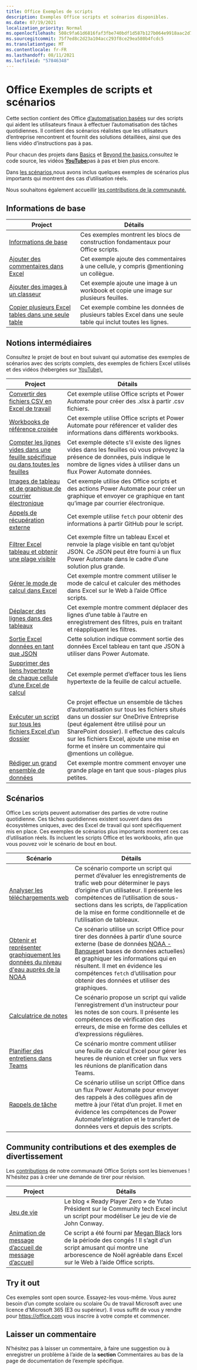 ```yaml
---
title: Office Exemples de scripts
description: Exemples Office scripts et scénarios disponibles.
ms.date: 07/19/2021
localization_priority: Normal
ms.openlocfilehash: 508c9fa61d6816faf3fbe740bdf1d587b127b064e9918aac2d789ff2d4faccff
ms.sourcegitcommit: 75f7ed8c2d23a104acc293f8ce29ea580b4fcdc5
ms.translationtype: MT
ms.contentlocale: fr-FR
ms.lasthandoff: 08/11/2021
ms.locfileid: "57846348"
---
```

# <a name="office-scripts-samples-and-scenarios"></a>Office Exemples de scripts et scénarios

Cette section contient des Office [d’automatisation basées](../../overview/excel.md) sur des scripts qui aident les utilisateurs finaux à effectuer l’automatisation des tâches quotidiennes. Il contient des scénarios réalistes que les utilisateurs d’entreprise rencontrent et fournit des solutions détaillées, ainsi que des liens vidéo d’instructions pas à pas.

Pour chacun des projets dans [Basics](#basics) et [Beyond the basics,](#beyond-the-basics)consultez le code source, les vidéos [**YouTube**](https://www.youtube.com/playlist?list=PLr3zVPZrMOUMl88fs8uc2GGAePRnNe6m0)pas à pas et bien plus encore.

Dans [les scénarios,](#scenarios)nous avons inclus quelques exemples de scénarios plus importants qui montrent des cas d’utilisation réels.

Nous souhaitons également accueillir [les contributions de la communauté.](#community-contributions-and-fun-samples)

## <a name="basics"></a>Informations de base

| Project | Détails |
|---------|---------|
| [Informations de base](../excel-samples.md) | Ces exemples montrent les blocs de construction fondamentaux pour Office scripts. |
| [Ajouter des commentaires dans Excel](add-excel-comments.md) | Cet exemple ajoute des commentaires à une cellule, y compris @mentioning un collègue. |
| [Ajouter des images à un classeur](add-image-to-workbook.md) | Cet exemple ajoute une image à un workbook et copie une image sur plusieurs feuilles.|
| [Copier plusieurs Excel tables dans une seule table](copy-tables-combine.md) | Cet exemple combine les données de plusieurs tables Excel dans une seule table qui inclut toutes les lignes. |

## <a name="beyond-the-basics"></a>Notions intermédiaires

Consultez le projet de bout en bout suivant qui automatise des exemples de scénarios avec des scripts complets, des exemples de fichiers Excel utilisés et des vidéos (hébergées sur [YouTube).](https://www.youtube.com/playlist?list=PLr3zVPZrMOUMl88fs8uc2GGAePRnNe6m0)

| Project | Détails |
|---------|---------|
| [Convertir des fichiers CSV en Excel de travail](convert-csv.md) | Cet exemple utilise Office scripts et Power Automate pour créer des .xlsx à partir .csv fichiers. |
| [Workbooks de référence croisée](excel-cross-reference.md) | Cet exemple utilise Office scripts et Power Automate pour référencer et valider des informations dans différents workbooks. |
| [Compter les lignes vides dans une feuille spécifique ou dans toutes les feuilles](count-blank-rows.md) | Cet exemple détecte s’il existe des lignes vides dans les feuilles où vous prévoyez la présence de données, puis indique le nombre de lignes vides à utiliser dans un flux Power Automate données. |
| [Images de tableau et de graphique de courrier électronique](email-images-chart-table.md) | Cet exemple utilise des Office scripts et des actions Power Automate pour créer un graphique et envoyer ce graphique en tant qu’image par courrier électronique. |
| [Appels de récupération externe](external-fetch-calls.md) | Cet exemple utilise `fetch` pour obtenir des informations à partir GitHub pour le script. |
| [Filtrer Excel tableau et obtenir une plage visible](filter-table-get-visible-range.md) | Cet exemple filtre un tableau Excel et renvoie la plage visible en tant qu’objet JSON. Ce JSON peut être fourni à un flux Power Automate dans le cadre d’une solution plus grande. |
| [Gérer le mode de calcul dans Excel](excel-calculation.md) | Cet exemple montre comment utiliser le mode de calcul et calculer des méthodes dans Excel sur le Web à l’aide Office scripts. |
| [Déplacer des lignes dans des tableaux](move-rows-across-tables.md) | Cet exemple montre comment déplacer des lignes d’une table à l’autre en enregistrement des filtres, puis en traitant et réappliquent les filtres. |
| [Sortie Excel données en tant que JSON](get-table-data.md) | Cette solution indique comment sortie des données Excel tableau en tant que JSON à utiliser dans Power Automate. |
| [Supprimer des liens hypertexte de chaque cellule d’une Excel de calcul](remove-hyperlinks-from-cells.md) | Cet exemple permet d’effacer tous les liens hypertexte de la feuille de calcul actuelle. |
| [Exécuter un script sur tous les fichiers Excel d’un dossier](automate-tasks-on-all-excel-files-in-folder.md) | Ce projet effectue un ensemble de tâches d’automatisation sur tous les fichiers situés dans un dossier sur OneDrive Entreprise (peut également être utilisé pour un SharePoint dossier). Il effectue des calculs sur les fichiers Excel, ajoute une mise en forme et insère un commentaire qui @mentions un collègue. |
| [Rédiger un grand ensemble de données](write-large-dataset.md) | Cet exemple montre comment envoyer une grande plage en tant que sous-plages plus petites. |

## <a name="scenarios"></a>Scénarios

Office Les scripts peuvent automatiser des parties de votre routine quotidienne. Ces tâches quotidiennes existent souvent dans des écosystèmes uniques, avec des Excel de travail qui sont spécifiquement mis en place. Ces exemples de scénarios plus importants montrent ces cas d’utilisation réels. Ils incluent les scripts Office et les workbooks, afin que vous pouvez voir le scénario de bout en bout.

| Scénario | Détails |
|---------|---------|
| [Analyser les téléchargements web](../scenarios/analyze-web-downloads.md) | Ce scénario comporte un script qui permet d’évaluer les enregistrements de trafic web pour déterminer le pays d’origine d’un utilisateur. Il présente les compétences de l’utilisation de sous-sections dans les scripts, de l’application de la mise en forme conditionnelle et de l’utilisation de tableaux. |
| [Obtenir et représenter graphiquement les données du niveau d'eau auprès de la NOAA](../scenarios/noaa-data-fetch.md) | Ce scénario utilise un script Office pour tirer des données à partir d’une source externe (base de données [NOAA - Banques](https://tidesandcurrents.noaa.gov/)et bases de données actuelles) et graphiquer les informations qui en résultent. Il met en évidence les compétences `fetch` d’utilisation pour obtenir des données et utiliser des graphiques. |
| [Calculatrice de notes](../scenarios/grade-calculator.md) | Ce scénario propose un script qui valide l’enregistrement d’un instructeur pour les notes de son cours. Il présente les compétences de vérification des erreurs, de mise en forme des cellules et d’expressions régulières. |
| [Planifier des entretiens dans Teams](../scenarios/schedule-interviews-in-teams.md) | Ce scénario montre comment utiliser une feuille de calcul Excel pour gérer les heures de réunion et créer un flux vers les réunions de planification dans Teams. |
| [Rappels de tâche](../scenarios/task-reminders.md) | Ce scénario utilise un script Office dans un flux Power Automate pour envoyer des rappels à des collègues afin de mettre à jour l’état d’un projet. Il met en évidence les compétences de Power Automate’intégration et le transfert de données vers et depuis des scripts. |

## <a name="community-contributions-and-fun-samples"></a>Community contributions et des exemples de divertissement

Les [contributions](https://github.com/OfficeDev/office-scripts-docs/blob/master/Contributing.md) de notre communauté Office Scripts sont les bienvenues ! N’hésitez pas à créer une demande de tirer pour révision.

| Project | Détails |
|---------|---------|
| [Jeu de vie](https://techcommunity.microsoft.com/t5/excel-blog/ready-player-zero/ba-p/2246208) | Le blog « Ready Player Zero » de Yutao Président sur le Community tech Excel [](https://en.wikipedia.org/wiki/Conway%27s_Game_of_Life)inclut un script pour modéliser Le jeu de vie de John Conway. |
| [Animation de message d’accueil de message d’accueil](community-seasons-greetings.md) | Ce script a été fourni par [Megan Black](https://www.linkedin.com/in/lesblackconsultant/) lors de la période des congés ! Il s’agit d’un script amusant qui montre une arborescence de Noël agréable dans Excel sur le Web à l’aide Office scripts. |

## <a name="try-it-out"></a>Try it out

Ces exemples sont open source. Essayez-les vous-même. Vous aurez besoin d’un compte scolaire ou scolaire Ou de travail Microsoft avec une licence d’Microsoft 365 (E3 ou supérieur). Il vous suffit de vous y rendre pour https://office.com vous inscrire à votre compte et commencer.

## <a name="leave-a-comment"></a>Laisser un commentaire

N’hésitez pas à laisser un commentaire, à faire une suggestion ou à enregistrer un problème à l’aide de la **section** Commentaires au bas de la page de documentation de l’exemple spécifique.
